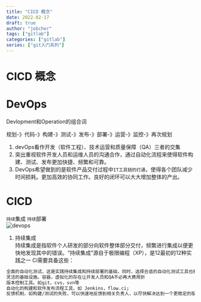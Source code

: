 ```yaml
---
title: "CICD 概念"
date: 2022-02-17
draft: true
author: "jobcher"
tags: ["gitlab"]
categories: ["gitlab"]
series: ["git入门系列"]
---
```


# CICD 概念

# DevOps
Devlopment和Operation的组合词  
  
规划-》代码-》构建-》测试-》发布-》部署-》运营-》监控-》再次规划  
  
1. devOps看作开发（软件工程）、技术运营和质量保障（QA）三者的交集
2. 突出重视软件开发人员和运维人员的沟通合作，通过自动化流程来使得软件构建、测试、发布更加快捷、频繁和可靠。
3. DevOps希望做到的是软件产品交付过程中`IT工具链的打通`，使得各个团队减少时间损耗。更加高效的协同工作。良好的闭环可以大大增加整体的产出。

# CICD
`持续`集成 `持续`部署  
![devops](/images/devops.png)

1. 持续集成  
持续集成是指软件个人研发的部分向软件整体部分交付，频繁进行集成以便更快地发现其中的错误。“持续集成”源自于极限编程（XP），是12最初的12种实践之一
Ci需要具备这些：  
```sh
全面的自动化测试，这是实践持续集成和持续部署的基础，同时，选择合适的自动化测试工具也极其重要；
灵活的基础设施。容器，虚拟化的存在让开发人员和QA不必再大费周折
版本控制工具。如git，cvs，svn等
自动化的构建和软件发布流程工具，如 Jenkins，flow.ci;
反馈机制，如构建/测试的失败，可以快速地反馈到相关负责人，以尽快解决达到一个更稳定的版本。
```